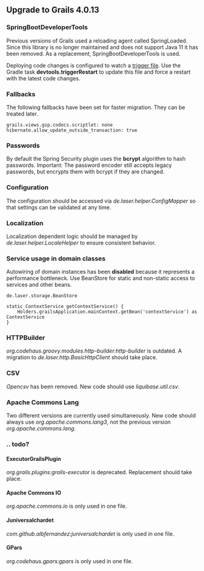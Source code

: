 
## Upgrade to Grails 4.0.13

### SpringBootDeveloperTools

Previous versions of Grails used a reloading agent called SpringLoaded. 
Since this library is no longer maintained and does not support Java 11 it has been removed. 
As a replacement, SpringBootDeveloperTools is used.

Deploying code changes is configured to watch a [trigger file](../grails-app/conf/spring/restart.trigger). 
Use the Gradle task **devtools.triggerRestart** to update this file and force a restart with the latest code changes.

### Fallbacks

The following fallbacks have been set for faster migration. They can be treated later.

    grails.views.gsp.codecs.scriptlet: none
    hibernate.allow_update_outside_transaction: true

### Passwords

By default the Spring Security plugin uses the **bcrypt** algorithm to hash passwords.
Important: The password encoder still accepts legacy passwords, but encrypts them with bcrypt if they are changed.

### Configuration

The configuration should be accessed via *de.laser.helper.ConfigMapper* so that settings can be validated at any time.

### Localization

Localization dependent logic should be managed by *de.laser.helper.LocaleHelper* to ensure consistent behavior.

### Service usage in domain classes

Autowiring of domain instances has been **disabled** because it represents a performance bottleneck.
Use BeanStore for static and non-static access to services and other beans.

    de.laser.storage.BeanStore

    static ContextService getContextService() {
        Holders.grailsApplication.mainContext.getBean('contextService') as ContextService
    }

### HTTPBuilder

*org.codehaus.groovy.modules.http-builder:http-builder* is outdated.
A migration to *de.laser.http.BasicHttpClient* should take place.

### CSV

*Opencsv* has been removed. New code should use *liquibase.util.csv*.

### Apache Commons Lang

Two different versions are currently used simultaneously. New code should always use *org.apache.commons.lang3*, not the previous version *org.apache.commons.lang*.

### .. todo?

#### ExecutorGrailsPlugin

*org.grails.plugins:grails-executor* is deprecated. Replacement should take place.

#### Apache Commons IO

*org.apache.commons.io* is only used in one file.

#### Juniversalchardet

*com.github.albfernandez:juniversalchardet* is only used in one file.

#### GPars

*org.codehaus.gpars:gpars* is only used in one file.
